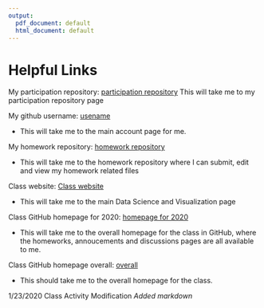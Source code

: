 ```yaml
---
output:
  pdf_document: default
  html_document: default
---
```

# Helpful Links

My participation repository: [participation repository](https://github.com/Gmackay3/DataSci-participation/)
This will take me to my participation repository page

My github username: [usename](https://github.com/Gmackay3)
  * This will take me to the main account page for me.

My homework repository: [homework repository](https://github.com/USF-Psych-DataSci-2020/DataSci-hw-Gmackay3)
  * This will take me to the homework repository where I can submit, edit and view my homework related files

Class website: [Class website](https://wiernik-datasci.netlify.com/)
  * This will take me to the main Data Science and Visualization page

Class GitHub homepage for 2020: [homepage for 2020](https://github.com/USF-Psych-DataSci-2020)
  * This will take me to the overall homepage for the class in GitHub, where the homeworks, annoucements and discussions pages are all available to me. 

Class GitHub homepage overall: [overall](https://github.com/USF-Psych-DataSci)
  * This should take me to the overall homepage for the class.


1/23/2020 Class Activity Modification
_Added markdown_
